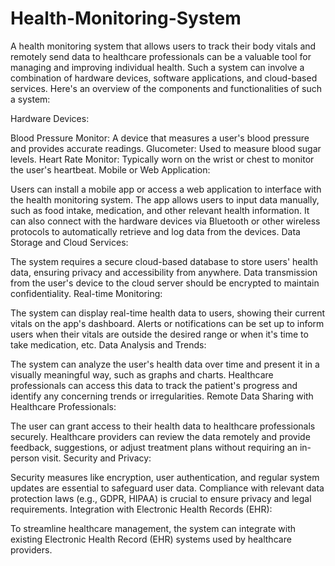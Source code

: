 # Health-Monitoring-System
A health monitoring system that allows users to track their body vitals and remotely send data to healthcare professionals can be a valuable tool for managing and improving individual health. Such a system can involve a combination of hardware devices, software applications, and cloud-based services. Here's an overview of the components and functionalities of such a system:

Hardware Devices:

Blood Pressure Monitor: A device that measures a user's blood pressure and provides accurate readings.
Glucometer: Used to measure blood sugar levels.
Heart Rate Monitor: Typically worn on the wrist or chest to monitor the user's heartbeat.
Mobile or Web Application:

Users can install a mobile app or access a web application to interface with the health monitoring system.
The app allows users to input data manually, such as food intake, medication, and other relevant health information.
It can also connect with the hardware devices via Bluetooth or other wireless protocols to automatically retrieve and log data from the devices.
Data Storage and Cloud Services:

The system requires a secure cloud-based database to store users' health data, ensuring privacy and accessibility from anywhere.
Data transmission from the user's device to the cloud server should be encrypted to maintain confidentiality.
Real-time Monitoring:

The system can display real-time health data to users, showing their current vitals on the app's dashboard.
Alerts or notifications can be set up to inform users when their vitals are outside the desired range or when it's time to take medication, etc.
Data Analysis and Trends:

The system can analyze the user's health data over time and present it in a visually meaningful way, such as graphs and charts.
Healthcare professionals can access this data to track the patient's progress and identify any concerning trends or irregularities.
Remote Data Sharing with Healthcare Professionals:

The user can grant access to their health data to healthcare professionals securely.
Healthcare providers can review the data remotely and provide feedback, suggestions, or adjust treatment plans without requiring an in-person visit.
Security and Privacy:

Security measures like encryption, user authentication, and regular system updates are essential to safeguard user data.
Compliance with relevant data protection laws (e.g., GDPR, HIPAA) is crucial to ensure privacy and legal requirements.
Integration with Electronic Health Records (EHR):

To streamline healthcare management, the system can integrate with existing Electronic Health Record (EHR) systems used by healthcare providers.
